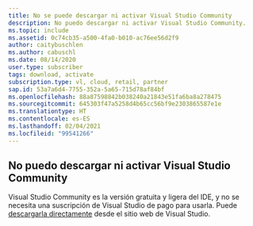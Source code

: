 ```yaml
---
title: No se puede descargar ni activar Visual Studio Community
description: No puedo descargar ni activar Visual Studio Community.
ms.topic: include
ms.assetid: 0c74cb35-a500-4fa0-b010-ac76ee56d2f9
author: caitybuschlen
ms.author: cabuschl
ms.date: 08/14/2020
user.type: subscriber
tags: download, activate
subscription.type: vl, cloud, retail, partner
sap.id: 53a7a6d4-7755-352a-5a65-715d78af84bf
ms.openlocfilehash: 88a87598842b038240a21843e51fa6ba8a278475
ms.sourcegitcommit: 645303f47a5258d4b65cc56bf9e2303865587e1e
ms.translationtype: HT
ms.contentlocale: es-ES
ms.lasthandoff: 02/04/2021
ms.locfileid: "99541266"
---
```

## <a name="im-unable-to-download-or-activate-visual-studio-community"></a>No puedo descargar ni activar Visual Studio Community
Visual Studio Community es la versión gratuita y ligera del IDE, y no se necesita una suscripción de Visual Studio de pago para usarla. Puede [descargarla directamente](https://visualstudio.microsoft.com/vs/community/) desde el sitio web de Visual Studio.  